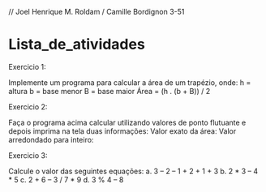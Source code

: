 // Joel Henrique M. Roldam / Camille Bordignon 3-51

# Lista_de_atividades

Exercicio 1:

Implemente um programa para calcular a área de um trapézio, onde:
h = altura
b = base menor
B = base maior
Área = (h . (b + B)) / 2

Exercicio 2: 

Faça o programa acima calcular utilizando valores de ponto flutuante e depois imprima na tela 
duas informações: 
 Valor exato da área: 
 Valor arredondado para inteiro:

Exercicio 3:

Calcule o valor das seguintes equações:
a. 3 – 2 – 1 + 2 + 1 + 3
b. 2 * 3 – 4 * 5
c. 2 + 6 – 3 / 7 * 9
d. 3 % 4 – 8 

